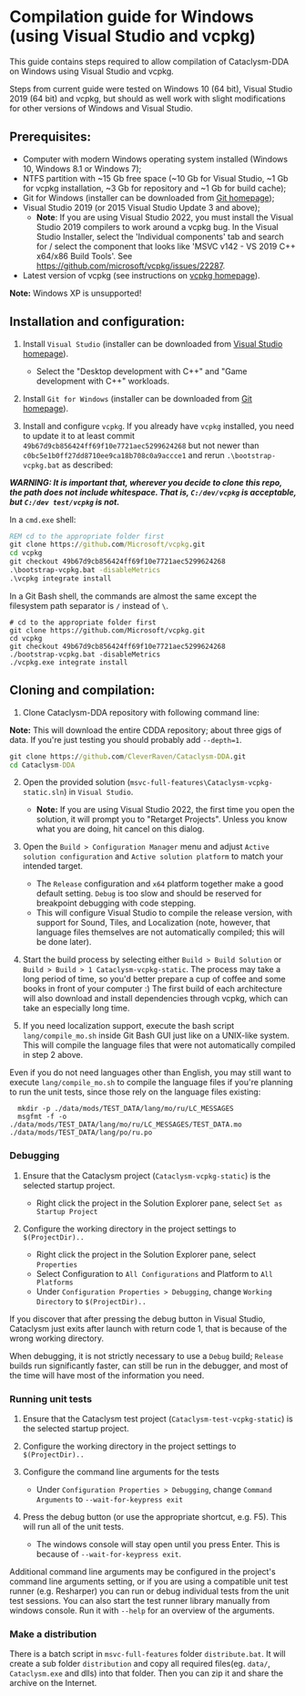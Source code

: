 # Compilation guide for Windows (using Visual Studio and vcpkg)

This guide contains steps required to allow compilation of Cataclysm-DDA on Windows using Visual Studio and vcpkg.

Steps from current guide were tested on Windows 10 (64 bit), Visual Studio 2019 (64 bit) and vcpkg, but should as well work with slight modifications for other versions of Windows and Visual Studio.

## Prerequisites:

* Computer with modern Windows operating system installed (Windows 10, Windows 8.1 or Windows 7);
* NTFS partition with ~15 Gb free space (~10 Gb for Visual Studio, ~1 Gb for vcpkg installation, ~3 Gb for repository and ~1 Gb for build cache);
* Git for Windows (installer can be downloaded from [Git homepage](https://git-scm.com/));
* Visual Studio 2019 (or 2015 Visual Studio Update 3 and above);
  * **Note**: If you are using Visual Studio 2022, you must install the Visual Studio 2019 compilers to work around a vcpkg bug. In the Visual Studio Installer, select the 'Individual components' tab and search for / select the component that looks like 'MSVC v142 - VS 2019 C++ x64/x86 Build Tools'. See https://github.com/microsoft/vcpkg/issues/22287.
* Latest version of vcpkg (see instructions on [vcpkg homepage](https://github.com/Microsoft/vcpkg)).

**Note:** Windows XP is unsupported!

## Installation and configuration:

1. Install `Visual Studio` (installer can be downloaded from [Visual Studio homepage](https://visualstudio.microsoft.com/)).

    - Select the "Desktop development with C++" and "Game development with C++" workloads.

2. Install `Git for Windows` (installer can be downloaded from [Git homepage](https://git-scm.com/)).

3. Install and configure `vcpkg`. If you already have `vcpkg` installed, you need to update it to at least commit `49b67d9cb856424ff69f10e7721aec5299624268` but not newer than `c0bc5e1b0ff27dd8710ee9ca18b708c0a9accce1` and rerun `.\bootstrap-vcpkg.bat` as described:

***WARNING: It is important that, wherever you decide to clone this repo, the path does not include whitespace. That is, `C:/dev/vcpkg` is acceptable, but `C:/dev test/vcpkg` is not.***

In a `cmd.exe` shell:
```cmd
REM cd to the appropriate folder first
git clone https://github.com/Microsoft/vcpkg.git
cd vcpkg
git checkout 49b67d9cb856424ff69f10e7721aec5299624268
.\bootstrap-vcpkg.bat -disableMetrics
.\vcpkg integrate install
```
In a Git Bash shell, the commands are almost the same except the filesystem path separator is `/` instead of `\`.
```
# cd to the appropriate folder first
git clone https://github.com/Microsoft/vcpkg.git
cd vcpkg
git checkout 49b67d9cb856424ff69f10e7721aec5299624268
./bootstrap-vcpkg.bat -disableMetrics
./vcpkg.exe integrate install
```

## Cloning and compilation:

1. Clone Cataclysm-DDA repository with following command line:

**Note:** This will download the entire CDDA repository; about three gigs of data. If you're just testing you should probably add `--depth=1`.

```cmd
git clone https://github.com/CleverRaven/Cataclysm-DDA.git
cd Cataclysm-DDA
```

2. Open the provided solution (`msvc-full-features\Cataclysm-vcpkg-static.sln`) in `Visual Studio`.

    - **Note:** If you are using Visual Studio 2022, the first time you open the solution, it will prompt you to "Retarget Projects". Unless you know what you are doing, hit cancel on this dialog.

3. Open the `Build > Configuration Manager` menu and adjust `Active solution configuration` and `Active solution platform` to match your intended target.

    - The `Release` configuration and `x64` platform together make a good default setting. `Debug` is too slow and should be reserved for breakpoint debugging with code stepping.
    - This will configure Visual Studio to compile the release version, with support for Sound, Tiles, and Localization (note, however, that language files themselves are not automatically compiled; this will be done later).

4. Start the build process by selecting either `Build > Build Solution` or `Build > Build > 1 Cataclysm-vcpkg-static`. The process may take a long period of time, so you'd better prepare a cup of coffee and some books in front of your computer :) The first build of each architecture will also download and install dependencies through vcpkg, which can take an especially long time.

5. If you need localization support, execute the bash script `lang/compile_mo.sh` inside Git Bash GUI just like on a UNIX-like system. This will compile the language files that were not automatically compiled in step 2 above.

Even if you do not need languages other than English, you may still want to execute `lang/compile_mo.sh` to compile the language files if you're planning to run the unit tests, since those rely on the language files existing:
```
  mkdir -p ./data/mods/TEST_DATA/lang/mo/ru/LC_MESSAGES
  msgfmt -f -o ./data/mods/TEST_DATA/lang/mo/ru/LC_MESSAGES/TEST_DATA.mo ./data/mods/TEST_DATA/lang/po/ru.po
```

### Debugging

1. Ensure that the Cataclysm project (`Cataclysm-vcpkg-static`) is the selected startup project.

    - Right click the project in the Solution Explorer pane, select `Set as Startup Project`

2. Configure the working directory in the project settings to `$(ProjectDir)..`

    - Right click the project in the Solution Explorer pane, select `Properties`
    - Select Configuration to `All Configurations` and Platform to `All Platforms`
    - Under `Configuration Properties > Debugging`, change `Working Directory` to `$(ProjectDir)..`

If you discover that after pressing the debug button in Visual Studio, Cataclysm just exits after launch with return code 1, that is because of the wrong working directory.

When debugging, it is not strictly necessary to use a `Debug` build; `Release` builds run significantly faster, can still be run in the debugger, and most of the time will have most of the information you need.

### Running unit tests

1. Ensure that the Cataclysm test project (`Cataclysm-test-vcpkg-static`) is the selected startup project.

2. Configure the working directory in the project settings to `$(ProjectDir)..`

3. Configure the command line arguments for the tests

    - Under `Configuration Properties > Debugging`, change `Command Arguments` to `--wait-for-keypress exit`

4. Press the debug button (or use the appropriate shortcut, e.g. F5). This will run all of the unit tests.

    - The windows console will stay open until you press Enter. This is because of `--wait-for-keypress exit`.

Additional command line arguments may be configured in the project's command line arguments setting, or if you are using a compatible unit test runner (e.g. Resharper) you can run or debug individual tests from the unit test sessions.
You can also start the test runner library manually from windows console. Run it with `--help` for an overview of the arguments.

### Make a distribution

There is a batch script in `msvc-full-features` folder `distribute.bat`. It will create a sub folder `distribution` and copy all required files(eg. `data/`, `Cataclysm.exe` and dlls) into that folder. Then you can zip it and share the archive on the Internet.
